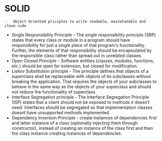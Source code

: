 # SOLID
    -   Object Oriented priciples to write readable, mainatanable and clean code

* Single Responsibility Principle - The single responsibility principle (SRP) states that every class or module in a program should have responsibility for just a single piece of that program's functionality. Further, the elements of that responsibility should be encapsulated by the responsible class rather than spread out in unrelated classes.
* Open Closed Principle - Software entities (classes, modules, functions, etc.) should be open for extension, but closed for modification.
* Liskov Substitution principle - The principle defines that objects of a superclass shall be replaceable with objects of its subclasses without breaking the application. That requires the objects of your subclasses to behave in the same way as the objects of your superclass and should not reduce the functionality of superclass.
* Interface Segregation principle - The Interface Segregation Principle (ISP) states that a client should not be exposed to methods it doesn’t need. Interfaces should be segregated so that implementation classes doesnt have unsupported methods implemented.
* Dependency Inversion Principle - create instances of dependencies first and latter instance of a class (optionally injecting them through constructor), instead of creating an instance of the class first and then the class instance creating instances of dependencies.